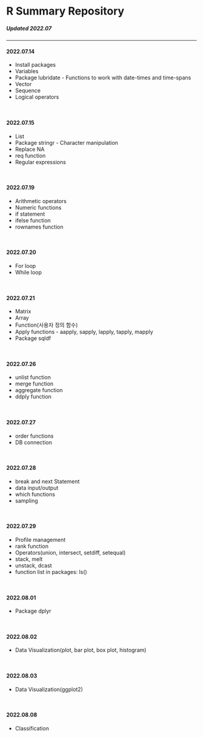 # R Summary Repository
##### _Updated 2022.07_

----

#### 2022.07.14
- Install packages
- Variables
- Package lubridate - Functions to work with date-times and time-spans
- Vector
- Sequence
- Logical operators
<br/>

#### 2022.07.15
- List
- Package stringr - Character manipulation
- Replace NA
- req function
- Regular expressions
<br/>

#### 2022.07.19
- Arithmetic operators
- Numeric functions
- if statement
- ifelse function
- rownames function
<br/>

#### 2022.07.20
- For loop
- While loop
<br/>

#### 2022.07.21
- Matrix
- Array
- Function(사용자 정의 함수)
- Apply functions - aapply, sapply, lapply, tapply, mapply
- Package sqldf
<br/>

#### 2022.07.26
- unlist function
- merge function
- aggregate function
- ddply function
<br/>

#### 2022.07.27
- order functions
- DB connection
<br/>

#### 2022.07.28
- break and next Statement
- data input/output
- which functions
- sampling
<br/>

#### 2022.07.29
- Profile management
- rank function
- Operators(union, intersect, setdiff, setequal)
- stack, melt
- unstack, dcast
- function list in packages: ls()
<br/>

#### 2022.08.01
- Package dplyr
<br/>

#### 2022.08.02
- Data Visualization(plot, bar plot, box plot, histogram)
<br/>

#### 2022.08.03
- Data Visualization(ggplot2)
<br/>

#### 2022.08.08
- Classification



